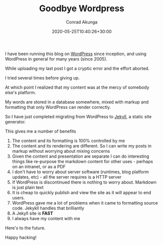 ﻿---
title: Goodbye Wordpress
date: 2020-05-25T10:40:26+30:00
author: Conrad Akunga
layout: post
categories:
  - Epiphanies
---
I have been running this blog on [WordPress](https://wordpress.org/) since inception, and using WordPress in general for many years (since 2005).

While uploading my last post I got a cryptic error and the effort aborted.

I tried several times before giving up.

At which point I realized that my content was at the mercy of somebody else's platform.

My words are stored in a database somewhere, mixed with markup and formatting that only WordPress can render correctly.

So I have just completed migrating from WordPress to [Jekyll](https://jekyllrb.com/), a static site generator.

This gives me a number of benefits
1. The content and its formatting is 100% controlled by me
2. The content and its rendering are different. So I can write my posts in markup without worrying about mixing concerns
3. Given the content and presentation are separate I can do interesting things like re-purpose the markdown content for other uses - perhaps on an intranet, or as a PDF
4. I don't have to worry about server software (runtimes, blog platform updates, etc) - all the server requires is a HTTP server
5. If WordPress is discontinued there is nothing to worry about. Markdown is just plain text
6. It is cheap to quickly publish and view the site as it will appear to end users.
7. WordPress gave me a lot of problems when it came to formatting source code. Jekykll handles that brilliantly
8. A Jekyll site is **FAST**
9. I always have my content with me

Here's to the future.

Happy hacking!